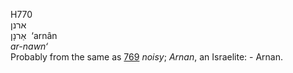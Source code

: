 <body>
  <p>H770<br>  ארנן  <br> אַרנָן  ‎  ‘arnân  <br><i>ar-nawn‘ </i><br>Probably from the same as <a href="h0769.htm">769</a>  <i>noisy</i>; <i>Arnan</i>, an Israelite: - Arnan.<br></p>
 </body>